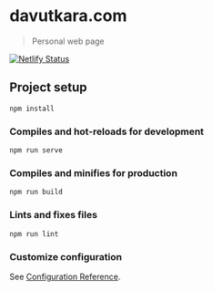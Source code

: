 # davutkara.com

> Personal web page

[![Netlify Status](https://api.netlify.com/api/v1/badges/7c3f3ac7-4832-4a94-a63f-f944f89cef6b/deploy-status)](https://www.davutkara.com)

## Project setup
```
npm install
```

### Compiles and hot-reloads for development
```
npm run serve
```

### Compiles and minifies for production
```
npm run build
```

### Lints and fixes files
```
npm run lint
```

### Customize configuration
See [Configuration Reference](https://cli.vuejs.org/config/).
